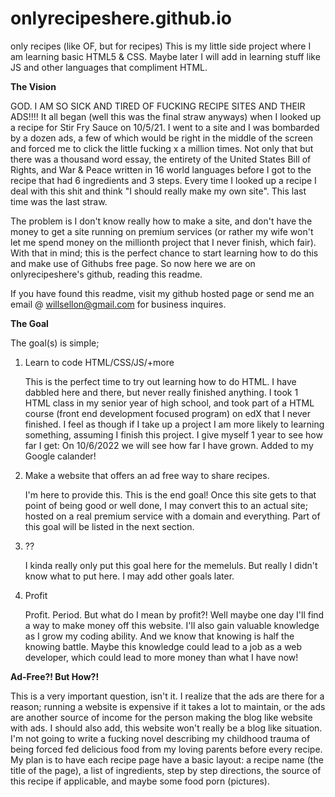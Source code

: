 # onlyrecipeshere.github.io
only recipes (like OF, but for recipes)
This is my little side project where I am learning basic HTML5 & CSS. Maybe later I will add in learning stuff like JS and other languages that compliment HTML.

**The Vision**

GOD. I AM SO SICK AND TIRED OF FUCKING RECIPE SITES AND THEIR ADS!!!! 
It all began (well this was the final straw anyways) when I looked up a recipe for Stir Fry Sauce on 10/5/21. I went to a site and I was bombarded by a dozen ads, a few of 
which would be right in the middle of the screen and forced me to click the little fucking x a million times. Not only that but there was a thousand word essay, the entirety of 
the United States Bill of Rights, and War & Peace written in 16 world languages before I got to the recipe that had 6 ingredients and 3 steps. Every time I looked up a recipe I 
deal with this shit and think "I should really make my own site". This last time was the last straw.

The problem is I don't know really how to make a site, and don't have the money to get a site running on premium services (or rather my wife won't let me spend money on the millionth
project that I never finish, which fair). With that in mind; this is the perfect chance to start learning how to do this and make use of Githubs free page. So now here we are 
on onlyrecipeshere's github, reading this readme. 

If you have found this readme, visit my github hosted page or send me an email @ willsellon@gmail.com for business inquires.

**The Goal**

The goal(s) is simple; 
1. Learn to code HTML/CSS/JS/+more

   This is the perfect time to try out learning how to do HTML. I have dabbled here and there, but never really finished anything. I took 1 HTML class in my senior year of high
   school, and took part of a HTML course (front end development focused program) on edX that I never finished. I feel as though if I take up a project I am more likely to 
   learning something, assuming I finish this project. I give myself 1 year to see how far I get: On 10/6/2022 we will see how far I have grown. Added to my Google calander! 

2. Make a website that offers an ad free way to share recipes.
 
   I'm here to provide this. This is the end goal! Once this site gets to that point of being good or well done, I may convert this to an actual site; hosted on a real premium 
   service with a domain and everything. Part of this goal will be listed in the next section.
3. ??

   I kinda really only put this goal here for the memeluls. But really I didn't know what to put here. I may add other goals later.
4. Profit

   Profit. Period. But what do I mean by profit?! Well maybe one day I'll find a way to make money off this website. I'll also gain valuable knowledge as I grow my coding ability. 
   And we know that knowing is half the knowing battle. Maybe this knowledge could lead to a job as a web developer, which could lead to more money than what I have now!
   
**Ad-Free?! But How?!**

This is a very important question, isn't it. I realize that the ads are there for a reason; running a website is expensive if it takes a lot to maintain, or the ads are another 
source of income for the person making the blog like website with ads. I should also add, this website won't really be a blog like situation. I'm not going to write a fucking
novel describing my childhood trauma of being forced fed delicious food from my loving parents before every recipe. My plan is to have each recipe page have a basic layout: a
recipe name (the title of the page), a list of ingredients, step by step directions, the source of this recipe if applicable, and maybe some food porn (pictures). 
